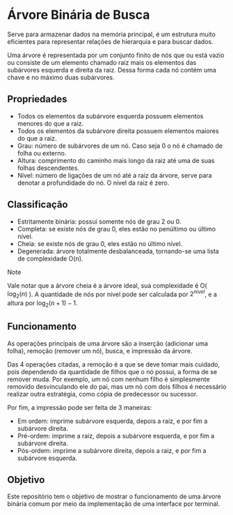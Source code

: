 # Árvore Binária de Busca
Serve para armazenar dados na memória principal, é um estrutura muito eficientes para representar relações de hierarquia e para buscar dados. 

Uma árvore é representada por um conjunto finito de nós que ou está vazio ou consiste de um elemento chamado raiz mais os elementos das subárvores esquerda e direita da raiz. Dessa forma cada nó contém uma chave e no máximo duas subárvores.

## Propriedades
- Todos os elementos da subárvore esquerda possuem elementos menores do que a raiz.
- Todos os elementos da subárvore direita possuem elementos maiores do que a raiz.
- Grau: número de subárvores de um nó. Caso seja 0 o nó é chamado de folha ou externo.
- Altura: comprimento do caminho mais longo da raiz até uma de suas folhas descendentes.
- Nível: número de ligações de um nó até a raiz da árvore, serve para denotar a profundidade do nó. O nível da raiz é zero.

## Classificação
- Estritamente binária: possui somente nós de grau 2 ou 0.
- Completa: se existe nós de grau 0, eles estão no penúltimo ou último nível.
- Cheia: se existe nós de grau 0, eles estão no último nível.
- Degenerada: árvore totalmente desbalanceada, tornando-se uma lista de complexidade O(n).
  
> [!NOTE]
> Vale notar que a árvore cheia é a árvore ideal, sua complexidade é O( $\log_2(n)$ ). A quantidade de nós por nível pode ser calculada por $2^{nível}$, e a altura por $\log_2(n+1) - 1$.

## Funcionamento
As operações principais de uma árvore são a inserção (adicionar uma folha), remoção (remover um nó), busca, e impressão da árvore. 

Das 4 operações citadas, a remoção é a que se deve tomar mais cuidado, pois dependendo da quantidade de filhos que o nó possui, a forma de se remover muda. Por exemplo, um nó com nenhum filho é simplesmente removido desvinculando ele do pai, mas um nó com dois filhos é necessário realizar outra estratégia, como cópia de predecessor ou sucessor.

Por fim, a impressão pode ser feita de 3 maneiras:

- Em ordem: imprime subárvore esquerda, depois a raiz, e por fim a subárvore direita.
- Pré-ordem: imprime a raiz, depois a subárvore esquerda, e por fim a subárvore direita.
- Pós-ordem: imprime a subárvore direita, depois a raiz, e por fim a subárvore esquerda.

## Objetivo
Este repositório tem o objetivo de mostrar o funcionamento de uma árvore binária comum por meio da implementação de uma interface por terminal.
